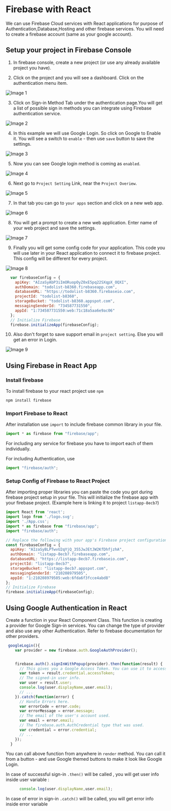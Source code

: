 # Firebase with React


We can use Firebase Cloud services with React applications for purpose of Authentication,Database,Hosting and other firebase services. You will need to create a firebase account (same as your google account).

## Setup your project in Firebase Console

1. In firebase console, create a new project (or use any already available project you have).

2. Click on the project and you will see a dashboard. Click on the authentication menu item.

![Image 1](./images/1.png)

3. Click on Sign-in Method Tab under the authentication page.You will get a list of possible sign in methods you can integrate using Firebase authentication service.

![Image 2](./images/2.png)

4. In this example we will use Google Login. So click on Google to Enable it. You will see a switch to `enable` - then use `save` button to save the settings.

![Image 3](./images/3.png)

5. Now you can see Google login method is coming as `enabled`.

![Image 4](./images/4.png)

6. Next go to `Project Setting` Link, near the `Project Overiew`.

![Image 5](./images/5.png)

7. In that tab you can go to `your apps` section and click on a new web app.

![Image 6](./images/6.png)

8. You will get a prompt to create a new web application. Enter name of your web project and save the settings.

![Image 7](./images/7.png)

9. Finally you will get some config code for your application. This code you will use later in your React application to connect it to firebase project. This config will be different for every project.

![Image 8](./images/8.png)


```js
  var firebaseConfig = {
    apiKey: "AIzaSyAbP3iImORuopOyZ0xE5pq22SXqpX_OQXI",
    authDomain: "todolist-b8360.firebaseapp.com",
    databaseURL: "https://todolist-b8360.firebaseio.com",
    projectId: "todolist-b8360",
    storageBucket: "todolist-b8360.appspot.com",
    messagingSenderId: "734587731550",
    appId: "1:734587731550:web:71c18a5aa6e9ac06"
  };
  // Initialize Firebase
  firebase.initializeApp(firebaseConfig);

```

10. Also don't forget to save support email in `project setting`. Else you will get an error in Login.

![Image 9](./images/9.png)





## Using Firebase in React App

### Install firebase 

To install firebase to your react project use `npm`

```bash
npm install firebase

```

### Import Firebase to React

After installation use `import` to include firebase common library in your file.

```js
import * as firebase from "firebase/app";

```

For including any service for firebase you have to import each of them individually.

For including Authentication, use

```js
import "firebase/auth";
```

### Setup Config of Firebase to React Project

After importing proper libraries you can paste the code you got during firebase project setup in your file. This will initialize the firebase app with your firebase project. (Example here is linking it to project `listapp-8ecb7`)


```js
import React from 'react';
import logo from './logo.svg';
import './App.css';
import * as firebase from "firebase/app";
import "firebase/auth";

// Replace the following with your app's Firebase project configuration
const firebaseConfig = {
  apiKey: "AIzaSyBLPTwvU2qYjQ_355JwJEtJW2KfDhfjzhA",
  authDomain: "listapp-8ecb7.firebaseapp.com",
  databaseURL: "https://listapp-8ecb7.firebaseio.com",
  projectId: "listapp-8ecb7",
  storageBucket: "listapp-8ecb7.appspot.com",
  messagingSenderId: "210208979505",
  appId: "1:210208979505:web:6fda6f3fcce4abd8"
};
// Initialize Firebase
firebase.initializeApp(firebaseConfig);


```

## Using Google Authentication in React

Create a function in your React Component Class. This function is creating a provider for Google Sign-in services. You can change the type of provider and also use any other Authentication. Refer to firebase documentation for other providers.

```js
 googleLogin(){
    var provider = new firebase.auth.GoogleAuthProvider();


    firebase.auth().signInWithPopup(provider).then(function(result) {
      // This gives you a Google Access Token. You can use it to access the Google API.
      var token = result.credential.accessToken;
      // The signed-in user info.
      var user = result.user;
      console.log(user.displayName,user.email);
      // ...
    }).catch(function(error) {
      // Handle Errors here.
      var errorCode = error.code;
      var errorMessage = error.message;
      // The email of the user's account used.
      var email = error.email;
      // The firebase.auth.AuthCredential type that was used.
      var credential = error.credential;
      // ...
    });
  }
```

You can call above function from anywhere in `render` method. You can call it from a button - and use Google themed buttons to make it look like Google Login.

In case of successful sign-in `.then()` will be called , you will get user info inside user variable :

```js
      console.log(user.displayName,user.email);
```
In case of error in sign-in `.catch()` will be called, you will get error info inside error variable
